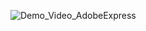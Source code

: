![Demo_Video_AdobeExpress](https://user-images.githubusercontent.com/107305086/202865116-d44f4a06-d5f0-4bf2-af2f-ee1e4b2ffd7b.gif)
